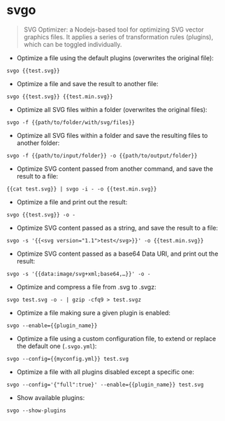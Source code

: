 # svgo

> SVG Optimizer: a Nodejs-based tool for optimizing SVG vector graphics files.
> It applies a series of transformation rules (plugins), which can be toggled individually.

- Optimize a file using the default plugins (overwrites the original file):

`svgo {{test.svg}}`

- Optimize a file and save the result to another file:

`svgo {{test.svg}} {{test.min.svg}}`

- Optimize all SVG files within a folder (overwrites the original files):

`svgo -f {{path/to/folder/with/svg/files}}`

- Optimize all SVG files within a folder and save the resulting files to another folder:

`svgo -f {{path/to/input/folder}} -o {{path/to/output/folder}}`

- Optimize SVG content passed from another command, and save the result to a file:

`{{cat test.svg}} | svgo -i - -o {{test.min.svg}}`

- Optimize a file and print out the result:

`svgo {{test.svg}} -o -`

- Optimize SVG content passed as a string, and save the result to a file:

`svgo -s '{{<svg version="1.1">test</svg>}}' -o {{test.min.svg}}`

- Optimize SVG content passed as a base64 Data URI, and print out the result:

`svgo -s '{{data:image/svg+xml;base64,…}}' -o -`

- Optimize and compress a file from .svg to .svgz:

`svgo test.svg -o - | gzip -cfq9 > test.svgz`

- Optimize a file making sure a given plugin is enabled:

`svgo --enable={{plugin_name}}`

- Optimize a file using a custom configuration file, to extend or replace the default one (`.svgo.yml`):

`svgo --config={{myconfig.yml}} test.svg`

- Optimize a file with all plugins disabled except a specific one:

`svgo --config='{"full":true}' --enable={{plugin_name}} test.svg`

- Show available plugins:

`svgo --show-plugins`
